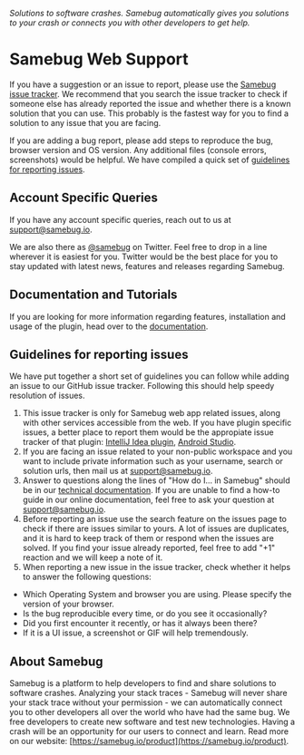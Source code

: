 _Solutions to software crashes. Samebug automatically gives you solutions to your crash or connects you with other developers to get help._

# Samebug Web Support

If you have a suggestion or an issue to report, please use the [Samebug issue tracker](https://github.com/samebug/samebug-support/issues).
We recommend that you search the issue tracker to check if someone else has already reported the issue and whether there is a known solution that you can use. This probably is the fastest way for you to find a solution to any issue that you are facing.

If you are adding a bug report, please add steps to reproduce the bug, browser version and OS version. Any additional files (console errors, screenshots) would be helpful. We have compiled a quick set of [guidelines for reporting issues](https://github.com/samebug/samebug-support#guidelines-for-reporting-issues).

## Account Specific Queries

If you have any account specific queries, reach out to us at [support@samebug.io](mailto:support@samebug.io).

We are also there as [@samebug](https://twitter.com/samebug) on Twitter. Feel free to drop in a line wherever it is easiest for you. Twitter would be the best place for you to stay updated with latest news, features and releases regarding Samebug.

## Documentation and Tutorials

If you are looking for more information regarding features, installation and usage of the plugin, head over to the [documentation](https://github.com/samebug/technical-documentation#samebug).

## Guidelines for reporting issues

We have put together a short set of guidelines you can follow while adding an issue to our GitHub issue tracker. Following this should help speedy resolution of issues.

1. This issue tracker is only for Samebug web app related issues, along with other services accessible from the web. If you have plugin specific issues, a better place to report them would be the appropiate issue tracker of that plugin: [IntelliJ Idea plugin](https://github.com/samebug/samebug-idea-plugin/issues), [Android Studio](https://github.com/samebug/samebug-idea-plugin/issues).
2. If you are facing an issue related to your non-public workspace and you want to include private information such as your username, search or solution urls, then mail us at [support@samebug.io](mailto:support@samebug.io).
3. Answer to questions along the lines of "How do I... in Samebug" should be in our [technical documentation](https://github.com/samebug/technical-documentation#samebug). If you are unable to find a how-to guide in our online documentation, feel free to ask your question at [support@samebug.io](mailto:support@samebug.io).
4. Before reporting an issue use the search feature on the issues page to check if there are issues similar to yours. A lot of issues are duplicates, and it is hard to keep track of them or respond when the issues are solved. If you find your issue already reported, feel free to add "+1" reaction and we will keep a note of it.
5. When reporting a new issue in the issue tracker, check whether it helps to answer the following questions:
 - Which Operating System and browser you are using. Please specify the version of your browser.
 - Is the bug reproducible every time, or do you see it occasionally?
 - Did you first encounter it recently, or has it always been there?
 - If it is a UI issue, a screenshot or GIF will help tremendously.

## About Samebug

Samebug is a platform to help developers to find and share solutions to software crashes. Analyzing your stack traces - Samebug will never share your stack trace without your permission - we can automatically connect you to other developers all over the world who have had the same bug. We free developers to create new software and test new technologies. Having a crash will be an opportunity for our users to connect and learn. Read more on our website: [https://samebug.io/product](https://samebug.io/product).

